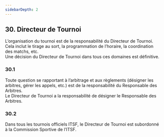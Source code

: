 ```yaml
---
sidebarDepth: 2
---
```


## 30. Directeur de Tournoi
L’organisation du tournoi est de la responsabilité du Directeur de Tournoi. <br>
Cela inclut le tirage au sort, la programmation de l’horaire, la coordination des matchs, etc. <br>
Une décision du Directeur de Tournoi dans tous ces domaines est définitive.

### 30.1
Toute question se rapportant à l’arbitrage et aux règlements (désigner les arbitres, gérer les appels, etc.) est de la responsabilité du Responsable des Arbitres. <br>
Le Directeur de Tournoi a la responsabilité de désigner le Responsable des Arbitres.

### 30.2
Dans tous les tournois officiels ITSF, le Directeur de Tournoi est subordonné à la Commission Sportive de l’ITSF.
